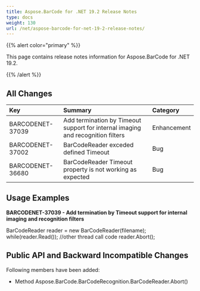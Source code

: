 ```yaml
---
title: Aspose.BarCode for .NET 19.2 Release Notes
type: docs
weight: 130
url: /net/aspose-barcode-for-net-19-2-release-notes/
---
```


{{% alert color="primary" %}} 

This page contains release notes information for Aspose.BarCode for .NET 19.2.

{{% /alert %}} 
## **All Changes**

|**Key**|**Summary**|**Category**|
| :- | :- | :- |
|BARCODENET-37039|Add termination by Timeout support for internal imaging and recognition filters|Enhancement|
|BARCODENET-37002|BarCodeReader exceded defined Timeout|Bug|
|BARCODENET-36680|BarCodeReader Timeout property is not working as expected|Bug|
## **Usage Examples**
**BARCODENET-37039 - Add termination by Timeout support for internal imaging and recognition filters**

BarCodeReader reader = new BarCodeReader(filename);
while(reader.Read());
//other thread call code
reader.Abort();
## **Public API and Backward Incompatible Changes**
Following members have been added:

- Method Aspose.BarCode.BarCodeRecognition.BarCodeReader.Abort()
